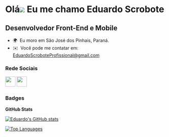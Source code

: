 Olá![](https://user-images.githubusercontent.com/18350557/176309783-0785949b-9127-417c-8b55-ab5a4333674e.gif) Eu me chamo Eduardo Scrobote
==================================================================================================================================

Desenvolvedor Front-End e Mobile
-----------------------

* 🌍  Eu moro em São José dos Pinhais, Paraná.
* ✉️  Você pode me contatar em: [EduardoScroboteProfissional@gmail.com](mailto:EduardoScroboteProfissional@gmail.com)

### Rede Sociais

<p align="left"> <a href="https://github.com/EduardoScrobote" target="_blank" rel="noreferrer"><img src="https://raw.githubusercontent.com/danielcranney/readme-generator/main/public/icons/socials/github.svg" width="32" height="32" /></a> <a href="https://www.linkedin.com/in/eduardo-scrobote-393b3425b/" target="_blank" rel="noreferrer"><img src="https://raw.githubusercontent.com/danielcranney/readme-generator/main/public/icons/socials/linkedin.svg" width="32" height="32" /></a></p>

### Badges

<b>GitHub Stats</b>

<a href="https://github.com/EduardoScrobote"><img src="https://github-readme-stats.vercel.app/api?username=EduardoScrobote&show_icons=true&hide=&count_private=true&title_color=a855f7&text_color=64748b&icon_color=a855f7&bg_color=1c1917&hide_border=true&show_icons=true" alt="Eduardo's GitHub stats" /></a>

<a href="https://github.com/EduardoScrobote" align="left"><img src="https://github-readme-stats.vercel.app/api/top-langs/?username=EduardoScrobote&langs_count=10&title_color=a855f7&text_color=64748b&icon_color=a855f7&bg_color=1c1917&hide_border=true&locale=en&custom_title=Top%20%Languages" alt="Top Languages" /></a>
